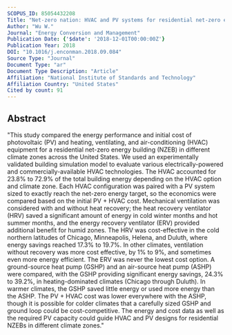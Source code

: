```yaml
---
SCOPUS_ID: 85054432208
Title: "Net-zero nation: HVAC and PV systems for residential net-zero energy buildings across the United States"
Author: "Wu W."
Journal: "Energy Conversion and Management"
Publication Date: {'$date': '2018-12-01T00:00:00Z'}
Publication Year: 2018
DOI: "10.1016/j.enconman.2018.09.084"
Source Type: "Journal"
Document Type: "ar"
Document Type Description: "Article"
Affiliation: "National Institute of Standards and Technology"
Affiliation Country: "United States"
Cited by count: 91
---
```


## Abstract
"This study compared the energy performance and initial cost of photovoltaic (PV) and heating, ventilating, and air-conditioning (HVAC) equipment for a residential net-zero energy building (NZEB) in different climate zones across the United States. We used an experimentally validated building simulation model to evaluate various electrically-powered and commercially-available HVAC technologies. The HVAC accounted for 23.8% to 72.9% of the total building energy depending on the HVAC option and climate zone. Each HVAC configuration was paired with a PV system sized to exactly reach the net-zero energy target, so the economics were compared based on the initial PV + HVAC cost. Mechanical ventilation was considered with and without heat recovery; the heat recovery ventilator (HRV) saved a significant amount of energy in cold winter months and hot summer months, and the energy recovery ventilator (ERV) provided additional benefit for humid zones. The HRV was cost-effective in the cold northern latitudes of Chicago, Minneapolis, Helena, and Duluth, where energy savings reached 17.3% to 19.7%. In other climates, ventilation without recovery was more cost effective, by 1% to 9%, and sometimes even more energy efficient. The ERV was never the lowest cost option. A ground-source heat pump (GSHP) and an air-source heat pump (ASHP) were compared, with the GSHP providing significant energy savings, 24.3% to 39.2%, in heating-dominated climates (Chicago through Duluth). In warmer climates, the GSHP saved little energy or used more energy than the ASHP. The PV + HVAC cost was lower everywhere with the ASHP, though it is possible for colder climates that a carefully sized GSHP and ground loop could be cost-competitive. The energy and cost data as well as the required PV capacity could guide HVAC and PV designs for residential NZEBs in different climate zones."
